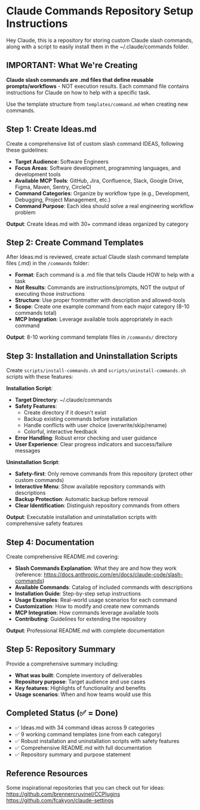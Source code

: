 # Claude Commands Repository Setup Instructions

Hey Claude, this is a repository for storing custom Claude slash commands, along with a script to easily install them in the ~/.claude/commands folder.

## IMPORTANT: What We're Creating

**Claude slash commands are .md files that define reusable prompts/workflows** - NOT execution results. Each command file contains instructions for Claude on how to help with a specific task.

Use the template structure from `templates/command.md` when creating new commands.

## Step 1: Create Ideas.md

Create a comprehensive list of custom slash command IDEAS, following these guidelines:

- **Target Audience**: Software Engineers
- **Focus Areas**: Software development, programming languages, and development tools
- **Available MCP Tools**: GitHub, Jira, Confluence, Slack, Google Drive, Figma, Maven, Sentry, CircleCI
- **Command Categories**: Organize by workflow type (e.g., Development, Debugging, Project Management, etc.)
- **Command Purpose**: Each idea should solve a real engineering workflow problem

**Output**: Create Ideas.md with 30+ command ideas organized by category

## Step 2: Create Command Templates

After Ideas.md is reviewed, create actual Claude slash command template files (.md) in the `/commands` folder:

- **Format**: Each command is a .md file that tells Claude HOW to help with a task
- **Not Results**: Commands are instructions/prompts, NOT the output of executing those instructions
- **Structure**: Use proper frontmatter with description and allowed-tools
- **Scope**: Create one example command from each major category (8-10 commands total)
- **MCP Integration**: Leverage available tools appropriately in each command

**Output**: 8-10 working command template files in `/commands/` directory

## Step 3: Installation and Uninstallation Scripts

Create `scripts/install-commands.sh` and `scripts/uninstall-commands.sh` scripts with these features:

**Installation Script**:

- **Target Directory**: ~/.claude/commands
- **Safety Features**: 
  - Create directory if it doesn't exist
  - Backup existing commands before installation
  - Handle conflicts with user choice (overwrite/skip/rename)
  - Colorful, interactive feedback
- **Error Handling**: Robust error checking and user guidance
- **User Experience**: Clear progress indicators and success/failure messages

**Uninstallation Script**:
- **Safety-first**: Only remove commands from this repository (protect other custom commands)
- **Interactive Menu**: Show available repository commands with descriptions
- **Backup Protection**: Automatic backup before removal
- **Clear Identification**: Distinguish repository commands from others

**Output**: Executable installation and uninstallation scripts with comprehensive safety features

## Step 4: Documentation

Create comprehensive README.md covering:

- **Slash Commands Explanation**: What they are and how they work (reference: https://docs.anthropic.com/en/docs/claude-code/slash-commands)
- **Available Commands**: Catalog of included commands with descriptions
- **Installation Guide**: Step-by-step setup instructions
- **Usage Examples**: Real-world usage scenarios for each command
- **Customization**: How to modify and create new commands
- **MCP Integration**: How commands leverage available tools
- **Contributing**: Guidelines for extending the repository

**Output**: Professional README.md with complete documentation

## Step 5: Repository Summary

Provide a comprehensive summary including:
- **What was built**: Complete inventory of deliverables
- **Repository purpose**: Target audience and use cases
- **Key features**: Highlights of functionality and benefits
- **Usage scenarios**: When and how teams would use this

## Completed Status (✅ = Done)

- ✅ Ideas.md with 34 command ideas across 9 categories
- ✅ 9 working command templates (one from each category)
- ✅ Robust installation and uninstallation scripts with safety features
- ✅ Comprehensive README.md with full documentation
- ✅ Repository summary and purpose statement

## Reference Resources

Some inspirational repositories that you can check out for ideas:
https://github.com/brennercruvinel/CCPlugins
https://github.com/fcakyon/claude-settings
